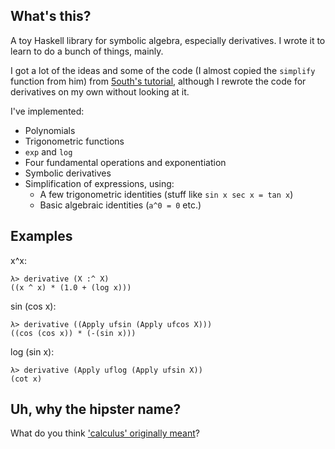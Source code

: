 What's this?
------
A toy Haskell library for symbolic algebra, especially derivatives. I wrote it to learn to do a bunch of things, mainly.

I got a lot of the ideas and some of the code (I almost copied the `simplify` function from him) from [5outh's tutorial](http://5outh.blogspot.in/2013/05/symbolic-calculus-in-haskell.html), although I rewrote the code for derivatives on my own without looking at it.

I've implemented:

* Polynomials
* Trigonometric functions
* `exp` and `log`
* Four fundamental operations and exponentiation
* Symbolic derivatives
* Simplification of expressions, using:
    * A few trigonometric identities (stuff like `sin x sec x = tan x`) 
    * Basic algebraic identities (`a^0 = 0` etc.)

Examples
--------
x^x:

    λ> derivative (X :^ X)
    ((x ^ x) * (1.0 + (log x)))

sin (cos x):

    λ> derivative ((Apply ufsin (Apply ufcos X)))
    ((cos (cos x)) * (-(sin x)))

log (sin x):

    λ> derivative (Apply uflog (Apply ufsin X))
    (cot x)

Uh, why the hipster name?
-------------------------

What do you think ['calculus' originally meant](http://www.etymonline.com/index.php?term=calculus)?
